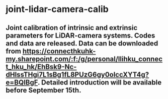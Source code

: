 # joint-lidar-camera-calib
## Joint calibration of intrinsic and extrinsic parameters for LiDAR-camera systems. Codes and data are released. Data can be downloaded from https://connecthkuhk-my.sharepoint.com/:f:/g/personal/llihku_connect_hku_hk/EhBsk9-Nc-dHlssTHgi7L1sBg1fL8PUzG6gy0olccXYT4g?e=BQIBgF. Detailed introduction will be available before September 15th.
